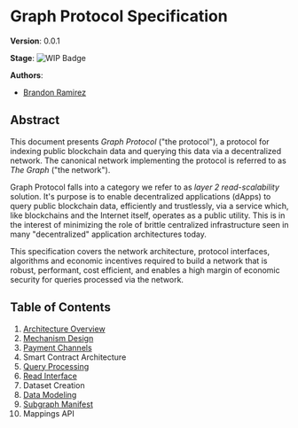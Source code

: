 # Graph Protocol Specification

**Version**: 0.0.1

**Stage**:
![WIP Badge](https://img.shields.io/badge/stage-wip-%23C25F38.svg)

**Authors**:
 - [Brandon Ramirez](github.com/zerim)

## Abstract
This document presents *Graph Protocol* ("the protocol"), a protocol for indexing public blockchain data and querying this data via a decentralized network. The canonical network implementing the protocol is referred to as *The Graph* ("the network").

Graph Protocol falls into a category we refer to as *layer 2 read-scalability* solution. It's purpose is to enable decentralized applications (dApps) to query public blockchain data, efficiently and trustlessly, via a service which, like blockchains and the Internet itself, operates as a public utility. This is in the interest of minimizing the role of brittle centralized infrastructure seen in many "decentralized" application architectures today.

This specification covers the network architecture, protocol interfaces, algorithms and economic incentives required to build a network that is robust, performant, cost efficient, and enables a high margin of economic security for queries processed via the network.

## Table of Contents

1. [Architecture Overview](./architecture-overview)
1. [Mechanism Design](./mechanism-design)
1. [Payment Channels](./payment-channels)
1. Smart Contract Architecture
1. [Query Processing](./query-processing)
1. [Read Interface](./read-interface)
1. Dataset Creation
  1. [Data Modeling](./data-modeling)
  1. [Subgraph Manifest](./subgraph-manifest)
  1. Mappings API
